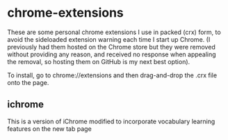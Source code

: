 # chrome-extensions

These are some personal chrome extensions I use in packed (crx) form, to avoid the sideloaded extension warning each time I start up Chrome. (I previously had them hosted on the Chrome store but they were removed without providing any reason, and received no response when appealing the removal, so hosting them on GitHub is my next best option).

To install, go to chrome://extensions and then drag-and-drop the .crx file onto the page.

## ichrome

This is a version of iChrome modified to incorporate vocabulary learning features on the new tab page



